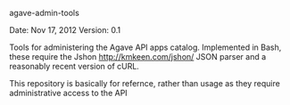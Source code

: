 agave-admin-tools

Date: Nov 17, 2012
Version: 0.1

Tools for administering the Agave API apps catalog. Implemented in Bash, these require the Jshon <http://kmkeen.com/jshon/> JSON parser and a reasonably recent version of cURL.

This repository is basically for refernce, rather than usage as they require administrative access to the API
